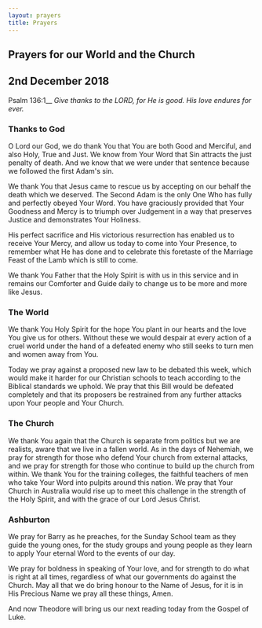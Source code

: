 ```yaml
---
layout: prayers
title: Prayers
---
```

## Prayers for our World and the Church 

## 2nd December 2018

Psalm 136:1__ 
_Give thanks to the LORD, for He is good. His love endures for ever._


### Thanks to God
O Lord our God, we do thank You that You are both Good and Merciful, and also Holy, True and Just. We know from Your Word that Sin attracts the just penalty of death. And we know that we were under that sentence because we followed the first Adam's sin.  

We thank You that Jesus came to rescue us by accepting on our behalf the death which we deserved. The Second Adam is the only One Who has fully and perfectly obeyed Your Word. You have graciously provided that Your Goodness and Mercy is to triumph over Judgement in a way that preserves Justice and demonstrates Your Holiness.

His perfect sacrifice and His victorious resurrection has enabled us to receive Your Mercy, and allow us today to come into Your Presence, to remember what He has done and to celebrate this foretaste of the Marriage Feast of the Lamb which is still to come.

We thank You Father that the Holy Spirit is with us in this service and in remains our Comforter and Guide daily to change us to be more and more like Jesus. 

### The World 
We thank You Holy Spirit for the hope You plant in our hearts and the love You give us for others. Without these we would despair at every action of a cruel world under the hand of a defeated enemy who still seeks to turn men and women away from You.

Today we pray against a proposed new law to be debated this week, which would make it harder for our Christian schools to teach according to the Biblical standards we uphold. We pray that this Bill would be defeated completely and that its proposers be restrained from any further attacks upon Your people and Your Church. 

### The Church
We thank You again that the Church is separate from politics but we are realists, aware that we live in a fallen world. As in the days of Nehemiah, we pray for strength for those who defend Your church from external attacks, and we pray for strength for those who continue to build up the church from within. We thank You for the training colleges, the faithful teachers of men who take Your Word into pulpits around this nation. We pray that Your Church in Australia would rise up to meet this challenge in the strength of the Holy Spirit, and with the grace of our Lord Jesus Christ.

### Ashburton
We pray for Barry as he preaches, for the Sunday School team as they guide the young ones, for the study groups and young people as they learn to apply Your eternal Word to the events of our day.

We pray for boldness in speaking of Your love, and for strength to do what is right at all times, regardless of what our governments do against the Church. May all that we do bring honour to the Name of Jesus, for it is in His Precious Name we pray all these things, Amen.

And now Theodore will bring us our next reading today from the Gospel of Luke. 
